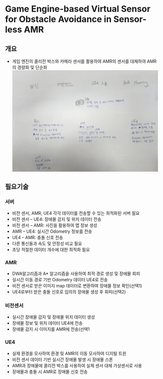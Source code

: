 # Game Engine-based Virtual Sensor for Obstacle Avoidance in Sensor-less AMR

## 개요
- 게임 엔진의 콜리전 박스와 카메라 센서를 활용하여 AMR의 센서를 대체하여 AMR의 경량화 및 단순화
![img](./img/Overall/img.jpg)

## 필요기술

### 서버
- 비전 센서, AMR, UE4 각각 데이터를 전송할 수 있는 최적화된 서버 필요
- 비전 센서 – UE4: 장애물 감지 및 위치 데이터 전송
- 비전 센서 – AMR: 사진을 활용하여 맵 정보 생성
- AMR – UE4: 실시간 Odometry 정보를 전송
- UE4 – AMR: 충돌 신호 전송
- 다른 통신들과 속도 및 안정성 비교 필요
- 초당 적절한 데이터 개수에 대한 최적화 필요

### AMR
- DWA알고리즘과 A* 알고리즘을 사용하여 최적 경로 생성 및 장애물 회피
- 실시간 이동 경로 기반 Odometry 데이터 UE4로 전송
- 비전 센서로 받은 이미지 map 데이터로 변환하여 장애물 정보 확인(선택1)
- UE4로부터 받은 충돌 신호로 임의의 장애물 생성 후 회피(선택2)

### 비전센서
- 실시간 장애물 감지 및 장애물 위치 데이터 생성
- 장애물 정보 및 위치 데이터 UE4에 전송
- 장애물 감지 시 이미지를 AMR에 전송(선택1

### UE4
- 실제 환경을 모사하여 환경 및 AMR의 이동 모사하여 디지털 트윈
- 비전 센서 데이터 기반 실시간 장애물 발생 시 장애물 스폰
- AMR과 장애물에 콜리전 박스를 사용하여 실제 센서 대체 가상센서로 사용
- 장애물과 충돌 시 AMR로 장애물 신호 전송

